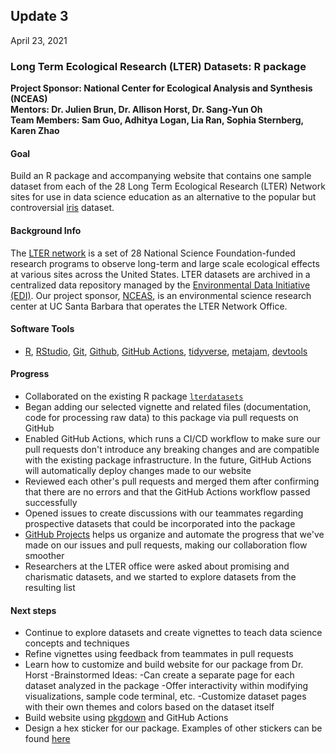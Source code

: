 ## Update 3
April 23, 2021

### Long Term Ecological Research (LTER) Datasets: R package
**Project Sponsor: National Center for Ecological Analysis and Synthesis (NCEAS)** \
**Mentors: Dr. Julien Brun, Dr. Allison Horst, Dr. Sang-Yun Oh** \
**Team Members: Sam Guo, Adhitya Logan, Lia Ran, Sophia Sternberg, Karen Zhao**

#### Goal
Build an R package and accompanying website that contains one sample dataset from each of the 28 Long Term Ecological Research (LTER) Network sites for use in data science education as an alternative to the popular but controversial [iris](https://archive.ics.uci.edu/ml/datasets/Iris) dataset. 


#### Background Info
The [LTER network](https://lternet.edu/) is a set of 28 National Science Foundation-funded research programs to observe long-term and large scale ecological effects at various sites across the United States. LTER datasets are archived in a centralized data repository managed by the [Environmental Data Initiative (EDI)](https://portal.edirepository.org/nis/home.jsp). Our project sponsor, [NCEAS](https://www.nceas.ucsb.edu/), is an environmental science research center at UC Santa Barbara that operates the LTER Network Office.


#### Software Tools
-  [R](https://www.r-project.org/), [RStudio](https://www.rstudio.com), [Git](https://git-scm.com), [Github](https://github.com/), [GitHub Actions](https://github.com/features/actions), [tidyverse](https://www.tidyverse.org), [metajam](https://github.com/NCEAS/metajam), [devtools](https://github.com/r-lib/devtools)

#### Progress
- Collaborated on the existing R package [`lterdatasets`](https://github.com/ucsb-ds-capstone-2021/lterdatasets) 
- Began adding our selected vignette and related files (documentation, code for processing raw data) to this package via pull requests on GitHub
- Enabled GitHub Actions, which runs a CI/CD workflow to make sure our pull requests don't introduce any breaking changes and are compatible with the existing package infrastructure. In the future, GitHub Actions will automatically deploy changes made to our website
- Reviewed each other's pull requests and merged them after confirming that there are no errors and that the GitHub Actions workflow passed successfully
- Opened issues to create discussions with our teammates regarding prospective datasets that could be incorporated into the package
- [GitHub Projects](https://github.com/features/project-management/) helps us organize and automate the progress that we've made on our issues and pull requests, making our collaboration flow smoother
- Researchers at the LTER office were asked about promising and charismatic datasets, and we started to explore datasets from the resulting list


#### Next steps
- Continue to explore datasets and create vignettes to teach data science concepts and techniques
- Refine vignettes using feedback from teammates in pull requests
- Learn how to customize and build website for our package from Dr. Horst
    -Brainstormed Ideas:
      -Can create a separate page for each dataset analyzed in the package
      -Offer interactivity within modifying visualizations, sample code terminal, etc.
      -Customize dataset pages with their own themes and colors based on the dataset itself
- Build website using [pkgdown](https://pkgdown.r-lib.org/) and GitHub Actions
- Design a hex sticker for our package. Examples of other stickers can be found [here](https://github.com/rstudio/hex-stickers)

